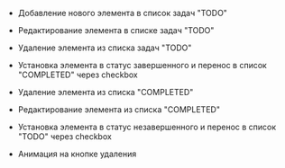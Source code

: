 - Добавление нового элемента в список задач "TODO"
- Редактирование элемента в списке задач "TODO"
- Удаление элемента из списка задач "TODO"
- Установка элемента в статус завершенного и перенос в список "COMPLETED" через checkbox

- Удаление элемента из списка "COMPLETED"
- Редактирование элемента из списка "COMPLETED"
- Установка элемента в статус незавершенного и перенос в список "TODO" через checkbox
- Анимация на кнопке удаления